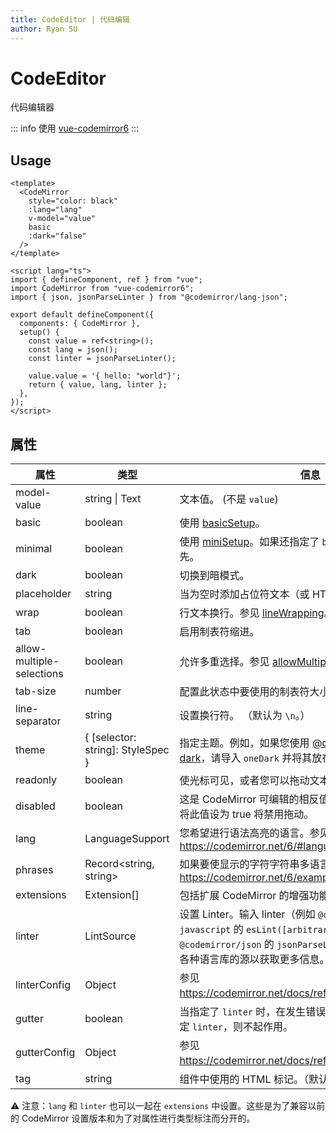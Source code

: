 ```yaml
---
title: CodeEditor | 代码编辑
author: Ryan SU
---
```


# CodeEditor

代码编辑器

::: info
使用 [vue-codemirror6](https://github.com/logue/vue-codemirror6)
:::

## Usage

```vue
<template>
  <CodeMirror
    style="color: black"
    :lang="lang"
    v-model="value"
    basic
    :dark="false"
  />
</template>

<script lang="ts">
import { defineComponent, ref } from "vue";
import CodeMirror from "vue-codemirror6";
import { json, jsonParseLinter } from "@codemirror/lang-json";

export default defineComponent({
  components: { CodeMirror },
  setup() {
    const value = ref<string>();
    const lang = json();
    const linter = jsonParseLinter();

    value.value = '{ hello: "world"}';
    return { value, lang, linter };
  },
});
</script>
```

## 属性

| 属性                      | 类型                              | 信息                                                                                                                                                                                     |
| ------------------------- | --------------------------------- | ---------------------------------------------------------------------------------------------------------------------------------------------------------------------------------------- |
| model-value               | string \| Text                    | 文本值。 (不是 `value`)                                                                                                                                                                  |
| basic                     | boolean                           | 使用 [basicSetup](https://codemirror.net/docs/ref/#codemirror.basicSetup)。                                                                                                              |
| minimal                   | boolean                           | 使用 [miniSetup](https://codemirror.net/docs/ref/#codemirror.minimalSetup)。如果还指定了 `basic` 属性，则该设置将优先。                                                                  |
| dark                      | boolean                           | 切换到暗模式。                                                                                                                                                                           |
| placeholder               | string                            | 当为空时添加占位符文本（或 HTML DOM）。                                                                                                                                                  |
| wrap                      | boolean                           | 行文本换行。参见 [lineWrapping](https://codemirror.net/6/docs/ref/#view.EditorView.lineWrapping)。                                                                                       |
| tab                       | boolean                           | 启用制表符缩进。                                                                                                                                                                         |
| allow-multiple-selections | boolean                           | 允许多重选择。参见 [allowMultipleSelections](https://codemirror.net/docs/ref/#state.EditorState^allowMultipleSelections)。                                                               |
| tab-size                  | number                            | 配置此状态中要使用的制表符大小。                                                                                                                                                         |
| line-separator            | string                            | 设置换行符。 （默认为 `\n`。）                                                                                                                                                           |
| theme                     | { [selector: string]: StyleSpec } | 指定主题。例如，如果您使用 [@codemirror/theme-one-dark](https://github.com/codemirror/theme-one-dark)，请导入 `oneDark` 并将其放在此属性中。                                             |
| readonly                  | boolean                           | 使光标可见，或者您可以拖动文本但不能编辑值。                                                                                                                                             |
| disabled                  | boolean                           | 这是 CodeMirror 可编辑的相反值。类似于 `readonly`，但将此值设为 true 将禁用拖动。                                                                                                        |
| lang                      | LanguageSupport                   | 您希望进行语法高亮的语言。参见 <https://codemirror.net/6/#languages>                                                                                                                     |
| phrases                   | Record&lt;string, string&gt;      | 如果要使显示的字符字符串多语言化，请在此处指定。参见 <https://codemirror.net/6/examples/translate/>                                                                                      |
| extensions                | Extension[]                       | 包括扩展 CodeMirror 的增强功能。                                                                                                                                                         |
| linter                    | LintSource                        | 设置 Linter。输入 linter（例如 `@codemirror/lang-javascript` 的 `esLint([arbitrary rule])` 函数，`@codemirror/json` 的 `jsonParseLinter()` 函数） 。请参阅各种语言库的源以获取更多信息。 |
| linterConfig              | Object                            | 参见 <https://codemirror.net/docs/ref/#lint.linter^config>。                                                                                                                             |
| gutter                    | boolean                           | 当指定了 `linter` 时，在发生错误的行上显示 🔴。如果未指定 `linter`，则不起作用。                                                                                                         |
| gutterConfig              | Object                            | 参见 <https://codemirror.net/docs/ref/#lint.lintGutter^config>。                                                                                                                         |
| tag                       | string                            | 组件中使用的 HTML 标记。（默认为 `div` 标记。）                                                                                                                                          |

⚠ 注意：`lang` 和 `linter` 也可以一起在 `extensions` 中设置。这些是为了兼容以前的 CodeMirror 设置版本和为了对属性进行类型标注而分开的。
